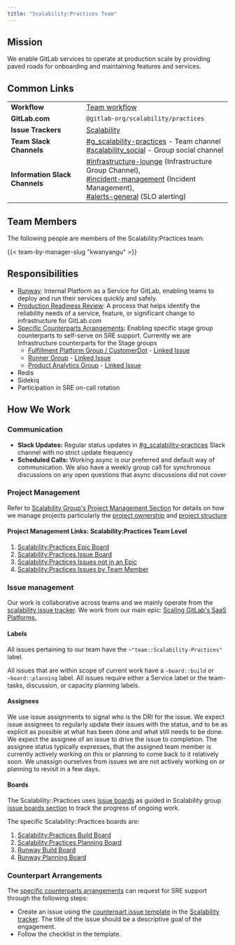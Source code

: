 ```yaml
---
title: "Scalability:Practices Team"
---
```


## Mission

We enable GitLab services to operate at production scale by providing paved roads for onboarding and maintaining features and services.

## Common Links

|                                |                                                                                                                                                                                                                                                                                                                                                                                                                                |
|--------------------------------|--------------------------------------------------------------------------------------------------------------------------------------------------------------------------------------------------------------------------------------------------------------------------------------------------------------------------------------------------------------------------------------------------------------------------------|
| **Workflow**                   | [Team workflow](/handbook/engineering/infrastructure/team/scalability/practices#how-we-work)|
| **GitLab.com**                 | `@gitlab-org/scalability/practices`                                                                                                                                                                                                                                                                                                                                                                                        |
| **Issue Trackers**             | [Scalability](https://gitlab.com/gitlab-com/gl-infra/scalability)                                                                                                                                                                                                                                                                                        |
| **Team Slack Channels**        | [#g_scalability-practices](https://gitlab.slack.com/archives/g_scalability-practices) - Team channel<br/> [#scalability_social](https://gitlab.slack.com/archives/g_scalability_social) - Group social channel                                                                                                                                                                                                         |
| **Information Slack Channels** | [#infrastructure-lounge](https://gitlab.slack.com/archives/infrastructure-lounge) (Infrastructure Group Channel), <br/>[#incident-management](https://gitlab.slack.com/archives/incident-management) (Incident Management),  <br/>[#alerts-general](https://gitlab.slack.com/archives/alerts-general) (SLO alerting) |

## Team Members

The following people are members of the Scalability:Practices team:

{{< team-by-manager-slug "kwanyangu" >}}

## Responsibilities

- [Runway](https://docs.runway.gitlab.com/guides/onboarding/): Internal Platform as a Service for GitLab, enabling teams to deploy and run their services quickly and safely.
- [Production Readiness Review](/handbook/engineering/infrastructure/production/readiness/): A process that helps identify the reliability needs of a service, feature, or significant change to infrastructure for GitLab.com
- [Specific Counterparts Arrangements](https://gitlab.com/groups/gitlab-com/gl-infra/-/epics/1203): Enabling specific stage group counterparts to self-serve on SRE support. Currently we are Infrastructure counterparts for the Stage groups
  - [Fulfillment Platform Group / CustomerDot](/handbook/product/categories/#fulfillment-platform-group) - [Linked Issue](https://gitlab.com/gitlab-com/gl-infra/scalability/-/issues/2739)
  - [Runner Group](/handbook/product/categories/#runner-group) - [Linked Issue](https://gitlab.com/gitlab-com/gl-infra/scalability/-/issues/2740)
  - [Product Analytics Group](/handbook/product/categories/#product-analytics-group) - [Linked Issue](https://gitlab.com/gitlab-com/gl-infra/scalability/-/issues/2824)
- Redis
- Sidekiq
- Participation in SRE on-call rotation

## How We Work

### Communication

- **Slack Updates:** Regular status updates in [#g_scalability-practices](https://gitlab.slack.com/archives/g_scalability-practices) Slack channel with no strict update frequency
- **Scheduled Calls:** Working async is our preferred and default way of communication. We also have a weekly group call for synchronous discussions on any open questions that async discussions did not cover

### Project Management

Refer to [Scalability Group's Project Management Section](/handbook/engineering/infrastructure/team/scalability/#project-management) for details on how we manage projects particularly the [project ownership](/handbook/engineering/infrastructure/team/scalability/#project-ownership) and [project structure](/handbook/engineering/infrastructure/team/scalability/#project-structure)

#### Project Management Links: Scalability:Practices Team Level

1. [Scalability:Practices Epic Board](https://gitlab.com/groups/gitlab-com/gl-infra/-/epic_boards/39723?label_name[]=group%3A%3Ascalability&label_name[]=team%3A%3AScalability-Practices)
1. [Scalability:Practices Issue Board](https://gitlab.com/groups/gitlab-com/gl-infra/-/boards/5797969?label_name[]=group%3A%3Ascalability&label_name[]=team%3A%3AScalability-Practices)
1. [Scalability:Practices Issues not in an Epic](https://gitlab.com/groups/gitlab-com/gl-infra/-/boards/5798009?label_name[]=group%3A%3Ascalability&label_name[]=team%3A%3AScalability-Practices&epic_id=None)
1. [Scalability:Practices Issues by Team Member](https://gitlab.com/groups/gitlab-com/gl-infra/-/boards/7363922?label_name[]=team%3A%3AScalability-Practices)

### Issue management

Our work is collaborative across teams and we mainly operate from the [scalability issue tracker](https://gitlab.com/gitlab-com/gl-infra/scalability/-/issues). We work from our main epic: [Scaling GitLab's SaaS Platforms.](https://gitlab.com/groups/gitlab-com/gl-infra/-/epics/148)

#### Labels

All issues pertaining to our team have the `~"team::Scalability-Practices"` label.

All issues that are within scope of current work have a `~board::build` or `~board::planning` label.
All issues require either a Service label or the team-tasks, discussion, or capacity planning labels.

#### Assignees

We use issue assignments to signal who is the DRI for the issue.
We expect issue assignees to regularly update their issues with the status, and to be as explicit as possible at what has been done and what still needs to be done.
We expect the assignee of an issue to drive the issue to completion.
The assignee status typically expresses, that the assigned team member is currently actively working on this or planning to come back to it relatively soon.
We unassign ourselves from issues we are not actively working on or planning to revisit in a few days.

#### Boards

The Scalability::Practices uses [issue boards](https://gitlab.com/gitlab-com/gl-infra/scalability/-/boards/) as guided in Scalability group [issue boards section](/handbook/engineering/infrastructure/team/scalability/#issue-boards) to track the progress of ongoing work.

The specific Scalability::Practices boards are:

1. [Scalability:Practices Build Board](https://gitlab.com/gitlab-com/gl-infra/scalability/-/boards/7355849)
1. [Scalability:Practices Planning Board](https://gitlab.com/gitlab-com/gl-infra/scalability/-/boards/7363861)
1. [Runway Build Board](https://gitlab.com/gitlab-com/gl-infra/platform/runway/team/-/boards/5666826)
1. [Runway Planning Board](https://gitlab.com/gitlab-com/gl-infra/platform/runway/team/-/boards/7292844)

### Counterpart Arrangements

The [specific counterparts arrangements](https://gitlab.com/groups/gitlab-com/gl-infra/-/epics/1203) can request for SRE support through the following steps:

- Create an issue using the [counterpart issue template](https://gitlab.com/gitlab-com/gl-infra/scalability/-/blob/master/.gitlab/issue_templates/Counterpart%20Arrangement.md) in the [Scalability tracker](https://gitlab.com/gitlab-com/gl-infra/scalability/-/issues). The title of the issue should be a descriptive goal of the engagement.
- Follow the checklist in the template.

